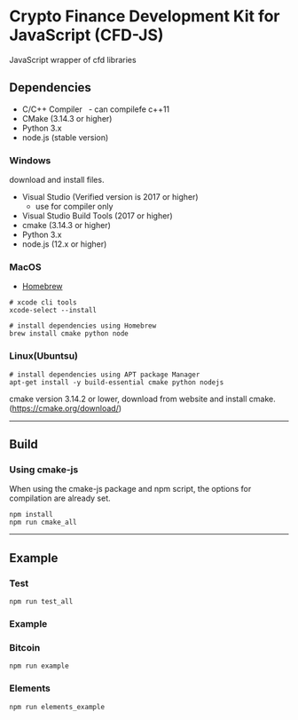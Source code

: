 # Crypto Finance Development Kit for JavaScript (CFD-JS)

JavaScript wrapper of cfd libraries

<!-- TODO: Write Summary and Overview

## Overview

-->

## Dependencies

- C/C++ Compiler
  - can compilefe c++11
- CMake (3.14.3 or higher)
- Python 3.x
- node.js (stable version)

### Windows

download and install files.
- Visual Studio (Verified version is 2017 or higher)
  - use for compiler only
- Visual Studio Build Tools (2017 or higher)
- cmake (3.14.3 or higher)
- Python 3.x
- node.js (12.x or higher)

### MacOS

- [Homebrew](https://brew.sh/)

```Shell
# xcode cli tools
xcode-select --install

# install dependencies using Homebrew
brew install cmake python node
```

### Linux(Ubuntsu)

```Shell
# install dependencies using APT package Manager
apt-get install -y build-essential cmake python nodejs
```

cmake version 3.14.2 or lower, download from website and install cmake.
(https://cmake.org/download/)

---

## Build

### Using cmake-js

When using the cmake-js package and npm script, the options for compilation are already set.

```Shell
npm install
npm run cmake_all
```

---

## Example

### Test

```Shell
npm run test_all
```

### Example

### Bitcoin

```
npm run example
```

### Elements

```
npm run elements_example
```